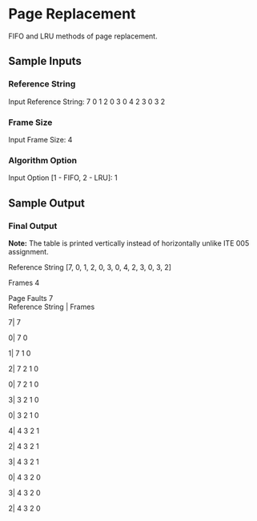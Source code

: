 # Page Replacement
FIFO and LRU methods of page replacement.

## Sample Inputs
### Reference String
Input Reference String: 7 0 1 2 0 3 0 4 2 3 0 3 2

### Frame Size
Input Frame Size: 4

### Algorithm Option
Input Option [1 - FIFO, 2 - LRU]: 1

## Sample Output

### Final Output
**Note:** The table is printed vertically instead of horizontally unlike ITE 005 assignment.

Reference String [7, 0, 1, 2, 0, 3, 0, 4, 2, 3, 0, 3, 2]

Frames 4

Page Faults 7
<br>
Reference String | Frames

7| 7

0| 7 0

1| 7 1 0

2| 7 2 1 0

0| 7 2 1 0

3| 3 2 1 0

0| 3 2 1 0

4| 4 3 2 1

2| 4 3 2 1

3| 4 3 2 1

0| 4 3 2 0

3| 4 3 2 0

2| 4 3 2 0
